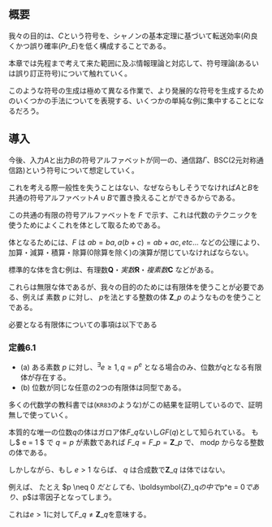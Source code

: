 ## 概要
我々の目的は、$C$という符号を、シャノンの基本定理に基づいて転送効率($R$)良くかつ誤り確率($Pr\_E$)を低く構成することである。

本章では先程まで考えて来た範囲に及ぶ情報理論と対応して、符号理論(あるいは誤り訂正符号)について触れていく。

このような符号の生成は極めて異なる作業で、より発展的な符号を生成するためのいくつかの手法についてを表現する、いくつかの単純な例に集中することになるだろう。

## 導入

今後、入力$A$と出力$B$の符号アルファベットが同一の、通信路$\Gamma$、BSC(2元対称通信路)という符号について想定していく。

これを考える際一般性を失うことはない、なぜならもしそうでなければ$A$と$B$を共通の符号アルファベット$A\cup B$で置き換えることができるからである。

この共通の有限の符号アルファベットを $F$ で示す、これは代数のテクニックを使うためによくこれを体として取るためである。

体となるためには、$F$ は $ab = ba, a(b + c) = ab + ac, etc\dots$ などの公理により、加算・減算・積算・除算(0除算を除く)の演算が閉じていなければならない。

標準的な体を含む例は、有理数$\boldsymbol{Q}・実数\boldsymbol{R}・複素数\boldsymbol{C}$ などがある。

これらは無限な体であるが、我々の目的のためには有限体を使うことが必要である、例えば 素数 $p$ に対し、 $p$を法とする整数の体 $\boldsymbol{Z}\_p$ のようなものを使うことである。

必要となる有限体についての事項は以下である

### 定義6.1

- (a) ある素数 $p$ に対し、${}^\exists e \geq 1 , q = p^e$ となる場合のみ、位数が$q$となる有限体が存在する。
- (b) 位数が同じな任意の2つの有限体は同型である。

多くの代数学の教科書では(`KR83`のような)がこの結果を証明しているので、証明無しで使っていく。

本質的な唯一の位数$q$の体はガロア体$F\_q$ないし$GF(q)$として知られている。 もし$ e = 1 $ で $q = p$ が素数であれば $F\_q = F\_p = \boldsymbol{Z}\_p$ で、
$\text{mod} p$ からなる整数の体である。

しかしながら、もし $e > 1$ ならば、 $q$ は合成数で$\boldsymbol{Z}\_q$ は体ではない。

例えば、 たとえ $p \neq 0 $だとしても、$\boldsymbol{Z}\_q$の中で$p^e = 0$であり、$p$は零因子となってしまう。

これは$e > 1$に対して$F\_q \neq \boldsymbol{Z}\_q$を意味する。
